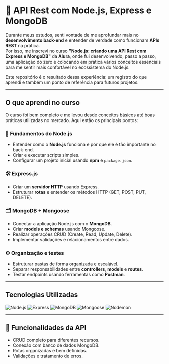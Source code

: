 # 🚀 API Rest com Node.js, Express e MongoDB

Durante meus estudos, senti vontade de me aprofundar mais no **desenvolvimento back-end** e entender de verdade como funcionam **APIs REST** na prática.  
Por isso, me inscrevi no curso **"Node.js: criando uma API Rest com Express e MongoDB"** da **Alura**, onde fui desenvolvendo, passo a passo, uma aplicação do zero e colocando em prática vários conceitos essenciais para me sentir mais confortável no ecossistema do Node.js.

Este repositório é o resultado dessa experiência: um registro do que aprendi e também um ponto de referência para futuros projetos.

---

## O que aprendi no curso

O curso foi bem completo e me levou desde conceitos básicos até boas práticas utilizadas no mercado. Aqui estão os principais pontos:

### 🌱 Fundamentos do Node.js
- Entender como o **Node.js** funciona e por que ele é tão importante no back-end.  
- Criar e executar scripts simples.  
- Configurar um projeto inicial usando **npm** e `package.json`.  

### 🛠️ Express.js
- Criar um **servidor HTTP** usando Express.  
- Estruturar **rotas** e entender os métodos HTTP (GET, POST, PUT, DELETE).  

### 🗂️ MongoDB + Mongoose
- Conectar a aplicação Node.js com o **MongoDB**.  
- Criar **models e schemas** usando Mongoose.  
- Realizar operações CRUD (Create, Read, Update, Delete).  
- Implementar validações e relacionamentos entre dados.  

### ⚙️ Organização e testes
- Estruturar pastas de forma organizada e escalável.  
- Separar responsabilidades entre **controllers**, **models** e **routes**.  
- Testar endpoints usando ferramentas como **Postman**.  


---

## Tecnologias Utilizadas
![Node.js](https://img.shields.io/badge/Node.js-339933?logo=node.js&logoColor=white&style=for-the-badge)
![Express](https://img.shields.io/badge/Express-000000?logo=express&logoColor=white&style=for-the-badge)
![MongoDB](https://img.shields.io/badge/MongoDB-47A248?logo=mongodb&logoColor=white&style=for-the-badge)
![Mongoose](https://img.shields.io/badge/Mongoose-800?logo=mongoose&logoColor=white&style=for-the-badge)
![Nodemon](https://img.shields.io/badge/Nodemon-76D04B?logo=nodemon&logoColor=black&style=for-the-badge)

---

## 📌 Funcionalidades da API
- CRUD completo para diferentes recursos.  
- Conexão com banco de dados MongoDB.  
- Rotas organizadas e bem definidas.  
- Validações e tratamento de erros.  


